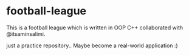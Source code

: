 # football-league
This is a football league which is written in OOP C++ collaborated with @itsaminsalimi.

just a practice repository.. Maybe become a real-world application :)
